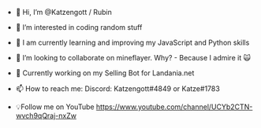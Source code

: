 - 👋 Hi, I’m @Katzengott / Rubin
- 👀 I’m interested in coding random stuff
- 🌱 I am currently learning and improving my JavaScript and Python skills
- 💞️ I’m looking to collaborate on mineflayer. Why? - Because I admire it 🙀
- 📃 Currently working on my Selling Bot for Landania.net
- 📫 How to reach me:
        Discord: Katzengott#4849 or Katze#1783

- 💡Follow me on YouTube https://www.youtube.com/channel/UCYb2CTN-wvch9qQraj-nxZw

<!---
Katzengott/Katzengott is a ✨ special ✨ repository because its `README.md` (this file) appears on your GitHub profile.
You can click the Preview link to take a look at your changes.
--->
